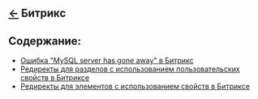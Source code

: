 [&larr;](../readme.md "CMS") Битрикс
------------------------------------

## <a name="content"></a> Содержание:
- [Ошибка "MySQL server has gone away" в Битрикс](error-mysql-server-has-gone-away-in-bitrix.md "Ошибка \"MySQL server has gone away\" в Битрикс")
- [Редиректы для разделов с использованием пользовательских свойств в Битриксе](redirects-to-sections-using-custom-properties-in-bitrix.md "Редиректы для разделов с использованием пользовательских свойств в Битриксе")
- [Редиректы для элементов с использованием свойств в Битриксе](redirects-to-elements-using-properties-in-bitrix.md "Редиректы для элементов с использованием свойств в Битриксе")